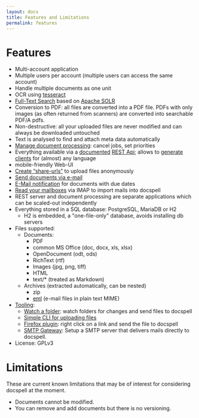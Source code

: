 ```yaml
---
layout: docs
title: Features and Limitations
permalink: features
---
```


# Features

- Multi-account application
- Multiple users per account (multiple users can access the same
  account)
- Handle multiple documents as one unit
- OCR using [tesseract](https://github.com/tesseract-ocr/tesseract)
- [Full-Text Search](doc/finding#full-text-search) based on [Apache
  SOLR](https://lucene.apache.org/solr)
- Conversion to PDF: all files are converted into a PDF file. PDFs
  with only images (as often returned from scanners) are converted
  into searchable PDF/A pdfs.
- Non-destructive: all your uploaded files are never modified and can
  always be downloaded untouched
- Text is analysed to find and attach meta data automatically
- [Manage document processing](doc/processing): cancel jobs, set
  priorities
- Everything available via a [documented](https://www.openapis.org/)
  [REST Api](api); allows to [generate
  clients](https://openapi-generator.tech/docs/generators) for
  (almost) any language
- mobile-friendly Web-UI
- [Create “share-urls”](doc/uploading#anonymous-upload) to upload files
  anonymously
- [Send documents via e-mail](doc/mailitem)
- [E-Mail notification](doc/notifydueitems) for documents with due dates
- [Read your mailboxes](doc/scanmailbox) via IMAP to import mails into
  docspell
- REST server and document processing are separate applications which
  can be scaled-out independently
- Everything stored in a SQL database: PostgreSQL, MariaDB or H2
  - H2 is embedded, a "one-file-only" database, avoids installing db
    servers
- Files supported:
  - Documents:
    - PDF
    - common MS Office (doc, docx, xls, xlsx)
    - OpenDocument (odt, ods)
    - RichText (rtf)
    - Images (jpg, png, tiff)
    - HTML
    - text/* (treated as Markdown)
  - Archives (extracted automatically, can be nested)
    - zip
    - [eml](https://en.wikipedia.org/wiki/Email#Filename_extensions)
      (e-mail files in plain text MIME)
- [Tooling](doc/tools):
  - [Watch a folder](doc/tools/consumedir): watch folders for changes
    and send files to docspell
  - [Simple CLI for uploading files](doc/tools/ds)
  - [Firefox plugin](doc/tools/browserext): right click on a link and
    send the file to docspell
  - [SMTP Gateway](doc/tools/smtpgateway): Setup a SMTP server that
    delivers mails directly to docspell.
- License: GPLv3


# Limitations

These are current known limitations that may be of interest for
considering docspell at the moment.

- Documents cannot be modified.
- You can remove and add documents but there is no versioning.
